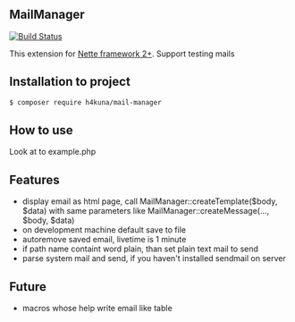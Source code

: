 MailManager
-----------
[![Build Status](https://travis-ci.org/h4kuna/exchange.png)](https://travis-ci.org/h4kuna/mail-manager)

This extension for [Nette framework 2+](http://nette.org/). Support testing mails

Installation to project
-----------------------
```sh
$ composer require h4kuna/mail-manager
```

How to use
----------
Look at to example.php

Features
--------
- display email as html page, call MailManager::createTemplate($body, $data) with same parameters like MailManager::createMessage(..., $body, $data)
- on development machine default save to file
- autoremove saved email, livetime is 1 minute
- if path name containt word plain, than set plain text mail to send
- parse system mail and send, if you haven't installed sendmail on server

Future
------
- macros whose help write email like table